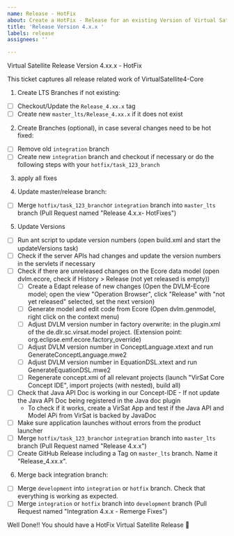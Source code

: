 ```yaml
---
name: Release - HotFix
about: Create a HotFix - Release for an existing Version of Virtual Satellite
title: 'Release Version 4.x.x '
labels: release
assignees: ''

---
```


Virtual Satellite Release Version 4.xx.x - HotFix

This ticket captures all release related work of VirtualSatellite4-Core 

1. Create LTS Branches if not existing:
- [ ] Checkout/Update the `Release_4.xx.x` tag
- [ ] Create new `master_lts/Release_4.xx.x` if it does not exist

2. Create Branches (optional), in case several changes need to be hot fixed:
- [ ] Remove old `integration` branch
- [ ] Create new `integration` branch and checkout if necessary or do the following steps with your `hotfix/task_123_branch`

3. apply all fixes
 
4. Update master/release branch:
- [ ] Merge `hotfix/task_123_branch`or `integration` branch into `master_lts` branch (Pull Request named "Release 4.x.x- HotFixes")

5. Update Versions
- [ ] Run ant script to update version numbers (open build.xml and start the updateVersions task)
- [ ] Check if the server APIs had changes and update the version numbers in the servlets if necessary
- [ ] Check if there are unreleased changes on the Ecore data model (open dvlm.ecore, check if History > Release (not yet released is empty))
  - [ ] Create a Edapt release of new changes (Open the DVLM-Ecore model; open the view "Operation Browser", click "Release" with "not yet released" selected, set the next version)
  - [ ] Generate model and edit code from Ecore (Open dvlm.genmodel, right click on the context menu)
  - [ ] Adjust DVLM version number in factory overwrite: in the plugin.xml of the de.dlr.sc.virsat.model project. (Extension point: org.eclipse.emf.ecore.factory_override)
  - [ ] Adjust DVLM version number in ConceptLanguage.xtext and run GenerateConceptLanguage.mwe2 
  - [ ] Adjust DVLM version number in EquationDSL.xtext and run GenerateEquationDSL.mwe2
  - [ ] Regenerate concept.xmi of all relevant projects (launch "VirSat Core Concept IDE", import projects (with nested), build all)
- [ ] Check that Java API Doc is working in our Concept-IDE - If not update the Java API Doc being registered in the Java doc plugin
    - To check if it works, create a VirSat App and test if the Java API and Model APi from VirSat is backed by JavaDoc
- [ ] Make sure application launches without errors from the product launcher
- [ ] Merge `hotfix/task_123_branch`or `integration` branch into `master_lts` branch (Pull Request named "Release 4.x.x")
- [ ] Create GitHub Release including a Tag on  `master_lts` branch. Name it "Release_4.xx.x".
 
6. Merge back integration branch:
- [ ] Merge `development` into `integration` or `hotfix` branch. Check that everything is working as expected.
- [ ] Merge `integration` or `hotfix` branch into `development` branch (Pull Request named "Integration 4.x.x - Remerge Fixes")
 
Well Done!! You should have a HotFix Virtual Satellite Release :rocket:

